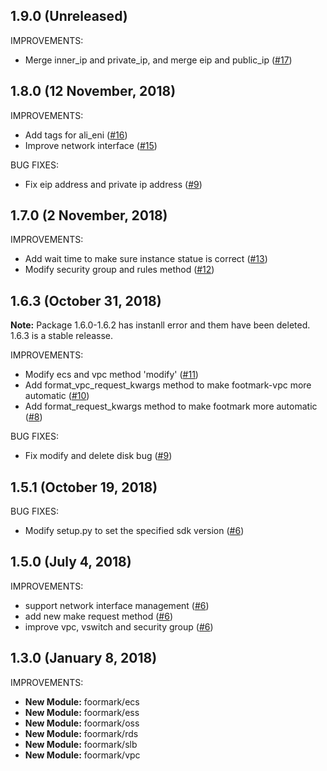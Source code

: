 ## 1.9.0 (Unreleased)

IMPROVEMENTS:

- Merge inner_ip and private_ip, and merge eip and public_ip ([#17](https://github.com/alibaba/footmark/pull/17))

## 1.8.0 (12 November, 2018)

IMPROVEMENTS:

- Add tags for ali_eni ([#16](https://github.com/alibaba/footmark/pull/16))
- Improve network interface ([#15](https://github.com/alibaba/footmark/pull/15))

BUG FIXES:

- Fix eip address and private ip address ([#9](https://github.com/alibaba/footmark/pull/17))

## 1.7.0 (2 November, 2018)

IMPROVEMENTS:

- Add wait time to make sure instance statue is correct ([#13](https://github.com/alibaba/footmark/pull/13))
- Modify security group and rules method ([#12](https://github.com/alibaba/footmark/pull/12))

## 1.6.3 (October 31, 2018)

**Note:** Package 1.6.0-1.6.2 has instanll error and them have been deleted. 1.6.3 is a stable releasse.

IMPROVEMENTS:

- Modify ecs and vpc method 'modify' ([#11](https://github.com/alibaba/footmark/pull/11))
- Add format_vpc_request_kwargs method to make footmark-vpc more automatic ([#10](https://github.com/alibaba/footmark/pull/10))
- Add format_request_kwargs method to make footmark more automatic ([#8](https://github.com/alibaba/footmark/pull/8))

BUG FIXES:

- Fix modify and delete disk bug ([#9](https://github.com/alibaba/footmark/pull/9))

## 1.5.1 (October 19, 2018)

BUG FIXES:

  * Modify setup.py to set the specified sdk version ([#6](https://github.com/alibaba/footmark/pull/6))

## 1.5.0 (July 4, 2018)

IMPROVEMENTS:

  * support network interface management ([#6](https://github.com/alibaba/footmark/pull/6))
  * add new make request method ([#6](https://github.com/alibaba/footmark/pull/6))
  * improve vpc, vswitch and security group ([#6](https://github.com/alibaba/footmark/pull/6))

## 1.3.0 (January 8, 2018)

IMPROVEMENTS:

  * **New Module:** foormark/ecs
  * **New Module:** foormark/ess
  * **New Module:** foormark/oss
  * **New Module:** foormark/rds
  * **New Module:** foormark/slb
  * **New Module:** foormark/vpc
